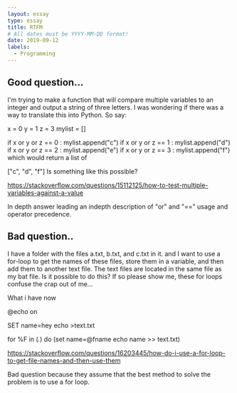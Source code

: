 ```yaml
---
layout: essay
type: essay
title: RTFM
# All dates must be YYYY-MM-DD format!
date: 2019-09-12
labels:
  - Programming
---
```



<h2>Good question...</h2>

I'm trying to make a function that will compare multiple variables to an integer and output a string of three letters. I was wondering if there was a way to translate this into Python. So say:

x = 0
y = 1
z = 3
mylist = []

if x or y or z == 0 :
    mylist.append("c")
if x or y or z == 1 :
    mylist.append("d")
if x or y or z == 2 :
    mylist.append("e")
if x or y or z == 3 : 
    mylist.append("f")
which would return a list of

["c", "d", "f"]
Is something like this possible?

https://stackoverflow.com/questions/15112125/how-to-test-multiple-variables-against-a-value

In depth answer leading an indepth description of "or" and "==" usage and operator precedence. 


<h2>Bad question..</h2>

I have a folder with the files a.txt, b.txt, and c.txt in it. and I want to use a for-loop to get the names of these files, store them in a variable, and then add them to another text file. The text files are located in the same file as my bat file. Is it possible to do this? If so please show me, these for loops confuse the crap out of me...

What i have now

  @echo on

  SET name=hey
  echo >text.txt

  for %F in (*.*) do (set name=@fname
  echo name >> text.txt)
  
  https://stackoverflow.com/questions/16203445/how-do-i-use-a-for-loop-to-get-file-names-and-then-use-them
  
  Bad question because they assume that the best method to solve the problem is to use a for loop.
  
  
